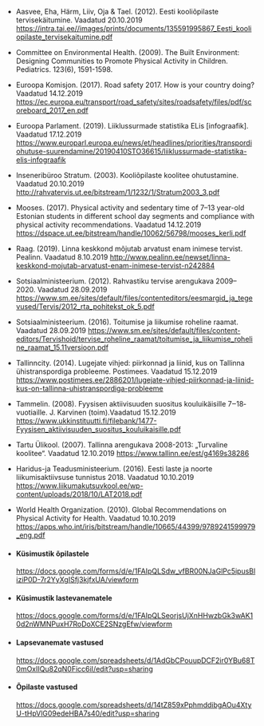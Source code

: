 - Aasvee, Eha,  Härm, Liiv, Oja & Tael. (2012). Eesti kooliõpilaste tervisekäitumine. Vaadatud 	20.10.2019 	https://intra.tai.ee//images/prints/documents/135591995867_Eesti_kooliopilaste_tervisekaitumine.pdf 

- Committee on Environmental Health. (2009). The Built Environment: Designing 	Communities to Promote Physical Activity in Children. Pediatrics. 123(6), 	1591-1598. 

- Euroopa Komisjon. (2017). Road safety 2017. How is your country doing? Vaadatud 	14.12.2019 	https://ec.europa.eu/transport/road_safety/sites/roadsafety/files/pdf/scoreboard_2017_en.pdf 

- Euroopa Parlament. (2019). Liiklussurmade statistika ELis [infograafik]. Vaadatud 	17.12.2019 	https://www.europarl.europa.eu/news/et/headlines/priorities/transpordiohutuse-suurendamine/20190410STO36615/liiklussurmade-statistika-elis-infograafik 

- Inseneribüroo Stratum. (2003). Kooliõpilaste koolitee ohutustamine. Vaadatud 20.10.2019 	http://rahvatervis.ut.ee/bitstream/1/1232/1/Stratum2003_3.pdf 

- Mooses. (2017). Physical activity and sedentary time of 7–13 year-old Estonian students in 	different school day segments and compliance with physical activity 	recommendations. Vaadatud 14.12.2019 	https://dspace.ut.ee/bitstream/handle/10062/56798/mooses_kerli.pdf 

- Raag. (2019). Linna keskkond mõjutab arvatust enam inimese tervist. Pealinn. Vaadatud 	8.10.2019 http://www.pealinn.ee/newset/linna-keskkond-mojutab-arvatust-enam-inimese-tervist-n242884 

- Sotsiaalministeerium. (2012). Rahvastiku tervise arengukava 2009–2020. Vaadatud 	28.09.2019	https://www.sm.ee/sites/default/files/contenteditors/eesmargid_ja_tegevused/Tervis/2012_rta_pohitekst_ok_5.pdf 

- Sotsiaalministeerium. (2016). Toitumise ja liikumise roheline raamat. Vaadatud 28.09.2019 	https://www.sm.ee/sites/default/files/content-editors/Tervishoid/tervise_roheline_raamat/toitumise_ja_liikumise_roheline_raamat_15.11versioon.pdf 	

- Tallinncity. (2014). Lugejate vihjed: piirkonnad ja liinid, kus on Tallinna ühistranspordiga 	probleeme. Postimees. Vaadatud 15.12.2019 	https://www.postimees.ee/2886201/lugejate-vihjed-piirkonnad-ja-liinid-kus-on-tallinna-uhistranspordiga-probleeme 

- Tammelin. (2008). Fyysisen aktiivisuuden suositus kouluikäisille 7‒18‐vuotiaille. J. 	Karvinen (toim).Vaadatud 15.12.2019 https://www.ukkinstituutti.fi/filebank/1477-Fyysisen_aktiivisuuden_suositus_kouluikaisille.pdf

- Tartu Ülikool. (2007). Tallinna arengukava 2008-2013: „Turvaline koolitee“. Vaadatud 	12.10.2019 https://www.tallinn.ee/est/g4169s38286 

- Haridus-ja Teadusministeerium. (2016). Eesti laste ja noorte liikumisaktiivsuse tunnistus 	2018. Vaadatud 10.10.2019 	https://www.liikumakutsuvkool.ee/wp-content/uploads/2018/10/LAT2018.pdf

- World Health Organization. (2010). Global Recommendations on Physical Activity for 	Health. Vaadatud 10.10.2019 	https://apps.who.int/iris/bitstream/handle/10665/44399/9789241599979_eng.pdf

<ul class="list-group mt-3">

  <li class="list-group-item">
    <h4>Küsimustik õpilastele</h4>
    <a href="https://docs.google.com/forms/d/e/1FAIpQLSdw_vfBR00NJaGlPc5ipusBliziP0D-7r2YyXgISfj3kjfxUA/viewform">https://docs.google.com/forms/d/e/1FAIpQLSdw_vfBR00NJaGlPc5ipusBliziP0D-7r2YyXgISfj3kjfxUA/viewform</a>
  </li>

  <li class="list-group-item">
    <h4>Küsimustik lastevanematele</h4>
    <a href="https://docs.google.com/forms/d/e/1FAIpQLSeorjsUjXnHHwzbGk3wAK10d2nWMNPuxH7RoDoXCE2SNzgEfw/viewform">https://docs.google.com/forms/d/e/1FAIpQLSeorjsUjXnHHwzbGk3wAK10d2nWMNPuxH7RoDoXCE2SNzgEfw/viewform</a>
  </li>

  <li class="list-group-item">
    <h4>Lapsevanemate vastused</h4>
    <a href="https://docs.google.com/spreadsheets/d/1AdGbCPouupDCF2ir0YBu68T0mOxIIQu82qN0Ficc6iI/edit?usp=sharing">https://docs.google.com/spreadsheets/d/1AdGbCPouupDCF2ir0YBu68T0mOxIIQu82qN0Ficc6iI/edit?usp=sharing</a>
  </li>

  <li class="list-group-item">
    <h4>Õpilaste vastused</h4>
    <a href="https://docs.google.com/spreadsheets/d/14tZ859xPphmddibgAOu4XtyU-tHpVlG09edeHBA7s40/edit?usp=sharing">https://docs.google.com/spreadsheets/d/14tZ859xPphmddibgAOu4XtyU-tHpVlG09edeHBA7s40/edit?usp=sharing</a>
  </li>

</ul>